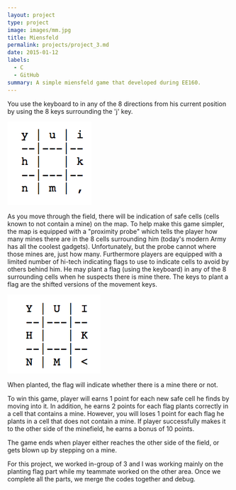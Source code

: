 ```yaml
---
layout: project
type: project
image: images/mm.jpg
title: Miensfeld
permalink: projects/project_3.md
date: 2015-01-12
labels:
  - C
  - GitHub
summary: A simple miensfeld game that developed during EE160.
---
```


You use the keyboard to in any of the 8 directions from his current position by using the 8 keys surrounding the 'j' key.

  <img class="ui image" src="../images/move_around.png">

As you move through the field, there will be indication of safe cells (cells known to not contain a mine) on the map.
To help make this game simpler, the map is equipped with a "proximity probe" which tells the player how many mines there are in the 8 cells surrounding him (today's modern Army has all the coolest gadgets). Unfortunately, but the probe cannot where those mines are, just how many. Furthermore players are equipped with a limited number of hi-tech indicating flags to use to indicate cells to avoid by others behind him. He may plant a flag (using the keyboard) in any of the 8 surrounding cells when he suspects there is mine there. The keys to plant a flag are the shifted versions of the movement keys.

  <img class="ui image" src="../images/planting_flags.png">

When planted, the flag will indicate whether there is a mine there or not.

To win this game, player will earns 1 point for each new safe cell he finds by moving into it. In addition, he earns 2 points for each flag plants correctly in a cell that contains a mine. However, you will loses 1 point for each flag he plants in a cell that does not contain a mine.
If player successfully makes it to the other side of the minefield, he earns a bonus of 10 points.

The game ends when player either reaches the other side of the field, or gets blown up by stepping on a mine.

For this project, we worked in-group of 3 and I was working mainly on the planting flag part while my teammate worked on the other area. Once we complete all the parts, we merge the codes together and debug. 


